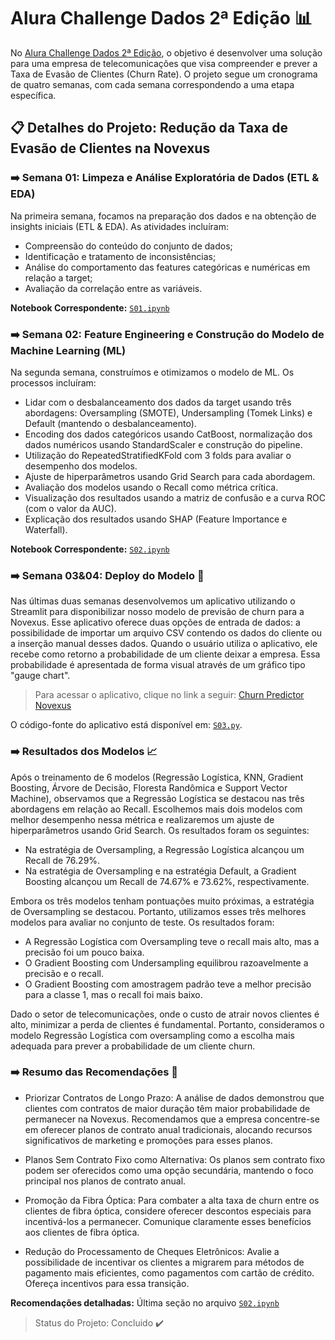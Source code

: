 # Alura Challenge Dados 2ª Edição 📊

No [Alura Challenge Dados 2ª Edição](https://www.alura.com.br/challenges/dados-2?host=https://cursos.alura.com.br), o objetivo é desenvolver uma solução para uma empresa de telecomunicações que visa compreender e prever a Taxa de Evasão de Clientes (Churn Rate). O projeto segue um cronograma de quatro semanas, com cada semana correspondendo a uma etapa específica.

## 📋 Detalhes do Projeto: Redução da Taxa de Evasão de Clientes na Novexus

### :arrow_right: Semana 01: Limpeza e Análise Exploratória de Dados (ETL & EDA)

Na primeira semana, focamos na preparação dos dados e na obtenção de insights iniciais (ETL & EDA). As atividades incluíram:

- Compreensão do conteúdo do conjunto de dados;
- Identificação e tratamento de inconsistências;
- Análise do comportamento das features categóricas e numéricas em relação a target;
- Avaliação da correlação entre as variáveis.

**Notebook Correspondente:** [`S01.ipynb`](https://github.com/SarahBarbosa/churn-prediction/blob/main/S01.ipynb)

### :arrow_right: Semana 02: Feature Engineering e Construção do Modelo de Machine Learning (ML)

Na segunda semana, construímos e otimizamos o modelo de ML. Os processos incluíram:

- Lidar com o desbalanceamento dos dados da target usando três abordagens: Oversampling (SMOTE), Undersampling (Tomek Links) e Default (mantendo o desbalanceamento).
- Encoding dos dados categóricos usando CatBoost, normalização dos dados numéricos usando StandardScaler e construção do pipeline.
- Utilização do RepeatedStratifiedKFold com 3 folds para avaliar o desempenho dos modelos.
- Ajuste de hiperparâmetros usando Grid Search para cada abordagem.
- Avaliação dos modelos usando o Recall como métrica crítica.
- Visualização dos resultados usando a matriz de confusão e a curva ROC (com o valor da AUC).
- Explicação dos resultados usando SHAP (Feature Importance e Waterfall).

**Notebook Correspondente:** [`S02.ipynb`](https://github.com/SarahBarbosa/churn-prediction/blob/main/S02.ipynb)

### :arrow_right: Semana 03&04: Deploy do Modelo :dash:

Nas últimas duas semanas desenvolvemos um aplicativo utilizando o Streamlit para disponibilizar nosso modelo de previsão de churn para a Novexus. Esse aplicativo oferece duas opções de entrada de dados: a possibilidade de importar um arquivo CSV contendo os dados do cliente ou a inserção manual desses dados. Quando o usuário utiliza o aplicativo, ele recebe como retorno a probabilidade de um cliente deixar a empresa. Essa probabilidade é apresentada de forma visual através de um gráfico tipo "gauge chart". 

> Para acessar o aplicativo, clique no link a seguir: [Churn Predictor Novexus](https://churn-prediction-novexus1.streamlit.app/)

O código-fonte do aplicativo está disponível em: [`S03.py`](https://github.com/SarahBarbosa/churn-prediction/blob/main/S03.py).

### :arrow_right: Resultados dos Modelos :chart_with_upwards_trend:

Após o treinamento de 6 modelos (Regressão Logística, KNN, Gradient Boosting, Árvore de Decisão, Floresta Randômica e Support Vector Machine), observamos que a Regressão Logística se destacou nas três abordagens em relação ao Recall. Escolhemos mais dois modelos com melhor desempenho nessa métrica e realizaremos um ajuste de hiperparâmetros usando Grid Search. Os resultados foram os seguintes:

- Na estratégia de Oversampling, a Regressão Logística alcançou um Recall de 76.29%.
- Na estratégia de Oversampling e na estratégia Default, a Gradient Boosting alcançou um Recall de 74.67% e 73.62%, respectivamente.

Embora os três modelos tenham pontuações muito próximas, a estratégia de Oversampling se destacou. Portanto, utilizamos esses três melhores modelos para avaliar no conjunto de teste. Os resultados foram:

- A Regressão Logística com Oversampling teve o recall mais alto, mas a precisão foi um pouco baixa.
- O Gradient Boosting com Undersampling equilibrou razoavelmente a precisão e o recall.
- O Gradient Boosting com amostragem padrão teve a melhor precisão para a classe 1, mas o recall foi mais baixo.

Dado o setor de telecomunicações, onde o custo de atrair novos clientes é alto, minimizar a perda de clientes é fundamental. Portanto, consideramos o modelo Regressão Logística com oversampling como a escolha mais adequada para prever a probabilidade de um cliente churn.

### :arrow_right: Resumo das Recomendações 🚀

- Priorizar Contratos de Longo Prazo: A análise de dados demonstrou que clientes com contratos de maior duração têm maior probabilidade de permanecer na Novexus. Recomendamos que a empresa concentre-se em oferecer planos de contrato anual tradicionais, alocando recursos significativos de marketing e promoções para esses planos.

- Planos Sem Contrato Fixo como Alternativa: Os planos sem contrato fixo podem ser oferecidos como uma opção secundária, mantendo o foco principal nos planos de contrato anual.

- Promoção da Fibra Óptica: Para combater a alta taxa de churn entre os clientes de fibra óptica, considere oferecer descontos especiais para incentivá-los a permanecer. Comunique claramente esses benefícios aos clientes de fibra óptica.

- Redução do Processamento de Cheques Eletrônicos: Avalie a possibilidade de incentivar os clientes a migrarem para métodos de pagamento mais eficientes, como pagamentos com cartão de crédito. Ofereça incentivos para essa transição.

**Recomendações detalhadas:** Última seção no arquivo [`S02.ipynb`](https://github.com/SarahBarbosa/churn-prediction/blob/main/S02.ipynb)

> Status do Projeto: Concluido :heavy_check_mark:

